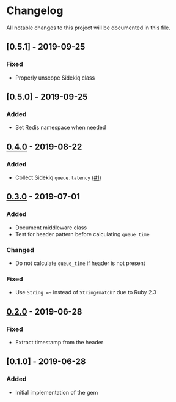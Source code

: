 # Changelog

All notable changes to this project will be documented in this file.

## [0.5.1] - 2019-09-25

### Fixed

- Properly unscope Sidekiq class

## [0.5.0] - 2019-09-25

### Added

- Set Redis namespace when needed

## [0.4.0] - 2019-08-22

### Added

- Collect Sidekiq `queue.latency` [(#1)](https://github.com/myfreecomm/nexaas-queue_time/pull/1)

## [0.3.0] - 2019-07-01

### Added

- Document middleware class
- Test for header pattern before calculating `queue_time`

### Changed

- Do not calculate `queue_time` if header is not present

### Fixed

- Use `String =~` instead of `String#match?` due to Ruby 2.3

## [0.2.0] - 2019-06-28

### Fixed

- Extract timestamp from the header

## [0.1.0] - 2019-06-28

### Added

- Initial implementation of the gem


[0.2.0]: https://github.com/myfreecomm/nexaas-queue_time/compare/v0.1.0...v0.2.0/
[0.3.0]: https://github.com/myfreecomm/nexaas-queue_time/compare/v0.2.0...v0.3.0/
[0.4.0]: https://github.com/myfreecomm/nexaas-queue_time/compare/v0.3.0...v0.4.0/
[0.4.0]: https://github.com/myfreecomm/nexaas-queue_time/compare/v0.4.0...v0.5.0/
